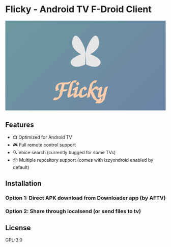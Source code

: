 # Flicky - Android TV F-Droid Client

![Banner](assets/banner.svg)

## Features
- 📺 Optimized for Android TV
- 🎮 Full remote control support
- 🔍 Voice search (currently bugged for some TVs)
- 📦 Multiple repository support (comes with izzyondroid enabled by default)

## Installation
### Option 1: Direct APK download from Downloader app (by AFTV)
### Option 2: Share through localsend (or send files to tv)

## License
GPL-3.0
